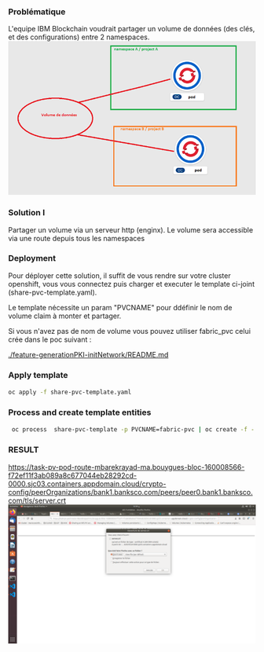 ### Problématique

L'equipe IBM  Blockchain voudrait partager un volume de données (des clés, et des configurations) entre 2 namespaces.
![problématique](./img/challeng.gif) 

### Solution I

Partager un volume via un serveur http (enginx).
Le volume sera accessible via une route depuis tous les namespaces
### Deployment

Pour déployer cette solution, il suffit de vous rendre sur votre cluster openshift, vous vous connectez puis charger et executer le template ci-joint (share-pvc-template.yaml).

Le template nécessite un param "PVCNAME" pour ddéfinir le nom de volume claim à monter et partager.

Si vous n'avez pas de nom de volume vous pouvez utiliser fabric_pvc celui crée dans le poc suivant :

[./feature-generationPKI-initNetwork/README.md](https://eu-de.git.cloud.ibm.com/gbs-rh/devops/refimps/g4sam1/bouygues-bloc/bouygues-blockchain/bouygues-poc/-/blob/feature-generationPKI-initNetwork/README.md)

### Apply template
```sh 
oc apply -f share-pvc-template.yaml
```
### Process and create template entities

```sh
 oc process  share-pvc-template -p PVCNAME=fabric-pvc | oc create -f -
``` 
### RESULT
https://task-pv-pod-route-mbarekrayad-ma.bouygues-bloc-160008566-f72ef11f3ab089a8c677044eb28292cd-0000.sjc03.containers.appdomain.cloud/crypto-config/peerOrganizations/bank1.banksco.com/peers/peer0.bank1.banksco.com/tls/server.crt
![result](./img/result.png)
